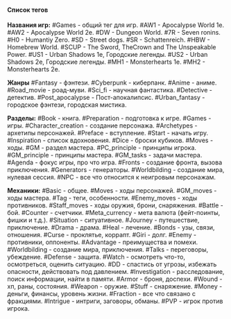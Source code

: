 #### **Список тегов**

**Названия игр:**
#Games - общий тег для игр.
#AW1 - Apocalypse World 1e.
#AW2 - Apocalypse World 2e.
#DW - Dungeon World.
#7R - Seven ronins.
#H0 - Humantiy Zero.
#SD - Street dogs.
#SR - Schattenreich.
#HBW - Homebrew World.
#SCUP - The Sword, TheCrown and The Unspeakable Power.
#US1 - Urban Shadows 1e, Городские легенды.
#US2 - Urban Shadows 2e, Городские легенды.
#MH1 - Monsterhearts 1e.
#MH2 - Monsterhearts 2e.

**Жанры**
#Fantasy - фэнтези.
#Cyberpunk - киберпанк.
#Anime - аниме.
#Road_movie - роад-муви.
#Sci_fi - научная фантастика.
#Detective - детектив.
#Post_apocalypse - Пост-апокалипсис.
#Urban_fantasy - городское фэнтези, городская мистика.

**Разделы:**
#Book - книга.
#Preparation - подготовка к игре.
#Games - игры.
#Character_creation - создание персонажа.
#Archetypes - архетипы персонажей.
#Preface - вступление.
#Start - начать игру.
#Inspiration - список вдохновения.
#Dice - броски кубиков.
#Moves - ходы.
#GM - раздел мастера.
#PC_principle - принципы игрока.
#GM_principle - принципы мастера.
#GM_tasks - задачи мастера.
#Agenda - фокус игры, про что игра.
#Fronts - создание фронта, вызова приключения.
#Generators - генераторы.
#Worldbilding - создание мира, нулевая сессия.
#NPC - все что относится к неигровым персонажам.

**Механики:**
#Basic - общее.
#Moves - ходы персонажей.
#GM_moves - ходы мастера.
#Tag - теги, особенности.
#Enemy_moves - ходы противников.
#Staff_moves - ходы оружия, брони, снаряжения.
#Battle - бой.
#Counter - счетчики.
#Meta_currency - мета валюта (фейт-поинты, фишки и т.д.).
#Situation - ситуативное.
#Journey - путешествие, приключение.
#Drama - драма.
#Heal - лечение.
#Bonds - узы, связи, отношения.
#Curse - проклятье, коррапт.
#Giri - долг.
#Enemy - противники, оппоненты.
#Advantage - преимущества и помехи.
#Worldbilding - создание мира, приключения.
#Talks - переговоры, убеждение.
#Defense - защита.
#Watch - осмотреть что-то, осмотреться, оценить ситуацию.
#DD - спастись от угрозы, избежать опасности, действовать под давлением.
#Investigation - расследование, поиск информации, найти в памяти.
#Armor - броня, доспехи.
#Wound - хп, раны, состояния.
#Weapon - оружие.
#Stuff - снаряжение.
#Money - деньги, финансы, уровень жизни.
#Fraction - все что связано с фракциями.
#Intrigue - интриги, заговоры, обманы.
#PVP - игрок против игрока.
